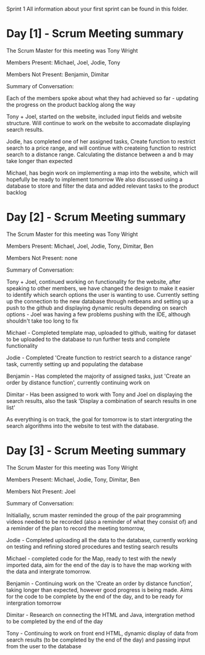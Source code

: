  Sprint 1 All information about your first sprint can be found in this folder.

# Day [1] - Scrum Meeting summary


The Scrum Master for this meeting was Tony Wright


Members Present: Michael, Joel, Jodie, Tony


Members Not Present: Benjamin, Dimitar


Summary of Conversation: 

Each of the members spoke about what they had achieved so far - updating the progress on the product backlog along the way


Tony + Joel, started on the website, included input fields and website structure. Will continue to work on the website to accomadate displaying search results.


Jodie, has completed one of her assigned tasks, Create function to restrict search to a price range, and will continue with createing function to restrict search to a distance range. Calculating the distance between a and b may take longer than expected


Michael, has begin work on implementing a map into the website, which will hopefully be ready to implement tomorrow
We also discussed using a database to store and filter the data and added relevant tasks to the product backlog

# Day [2] - Scrum Meeting summary


The Scrum Master for this meeting was Tony Wright


Members Present: Michael, Joel, Jodie, Tony, Dimitar, Ben


Members Not Present: none


Summary of Conversation: 

Tony + Joel, continued working on functionality for the website, after speaking to other members, we have changed the design to make it easier to identify which search options the user is wanting to use. Currently setting up the connection to the new database through netbeans and setting up a push to the github and displaying dynamic results depending on search options - Joel was having a few problems pushing with the IDE, although shouldn't take too long to fix

Michael - Completed template map, uploaded to github, waiting for dataset to be uploaded to the database to run further tests and complete functionality

Jodie - Completed 'Create function to restrict search to a distance range' task, currently setting up and populating the database

Benjamin - Has completed the majority of assigned tasks, just 'Create an order by distance function', currently continuing work on

Dimitar - Has been assigned to work with Tony and Joel on displaying the search results, also the task 'Display a combination of search results in one list'

As everything is on track, the goal for tomorrow is to start intergrating the search algorithms into the website to test with the database.


# Day [3] - Scrum Meeting summary


The Scrum Master for this meeting was Tony Wright


Members Present: Michael, Jodie, Tony, Dimitar, Ben


Members Not Present: Joel


Summary of Conversation: 

Initialially, scrum master reminded the group of the pair programming videos needed to be recorded (also a reminder of what they consist of) and a reminder of the plan to record the meeting tomorrow,

Jodie - Completed uploading all the data to the database, currently working on testing and refining stored procedures and testing search results

Michael - completed code for the Map, ready to test with the newly imported data, aim for the end of the day is to have the map working with the data and intergrate tomorrow.

Benjamin - Continuing work on the 'Create an order by distance function', taking longer than expected, however good progress is being made. Aims for the code to be complete by the end of the day, and to be ready for intergration tomorrow

Dimitar - Research on connecting the HTML and Java, intergration method to be completed by the end of the day

Tony - Continuing to work on front end HTML, dynamic display of data from search results (to be completed by the end of the day) and passing input from the user to the database


